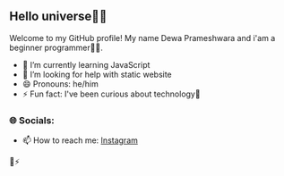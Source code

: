 ## Hello universe🌌✨

<!--
**DePram/DePram** is a ✨ _special_ ✨ repository because its `README.md` (this file) appears on your GitHub profile.

Here are some ideas to get you started:

- 🔭 I’m currently working on ...
- 🌱 I’m currently learning ...
- 👯 I’m looking to collaborate on ...
- 🤔 I’m looking for help with ...
- 💬 Ask me about ...
- 📫 How to reach me: ...
- 😄 Pronouns: ...
- ⚡ Fun fact: ...
-->

Welcome to my GitHub profile! My name Dewa Prameshwara and i'am a beginner programmer👩‍💻.

- 🌱 I’m currently learning JavaScript
- 🤔 I’m looking for help with static website
- 😄 Pronouns: he/him
- ⚡ Fun fact: I've been curious about technology🤖

### 🌐 Socials:

- 📫 How to reach me: [Instagram](https://www.instagram.com/dewa.prameshwara?igsh=cjZpeHptdHN3dDFu)

🦅⚡

